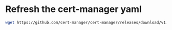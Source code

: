 # Refresh the cert-manager yaml

```bash
wget https://github.com/cert-manager/cert-manager/releases/download/v1.18.0/cert-manager.yaml
```
